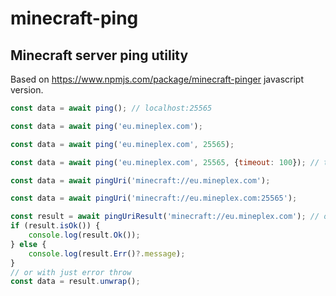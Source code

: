 # minecraft-ping
## Minecraft server ping utility

Based on https://www.npmjs.com/package/minecraft-pinger javascript version.

```javascript
const data = await ping(); // localhost:25565
```

```javascript
const data = await ping('eu.mineplex.com');
```

```javascript
const data = await ping('eu.mineplex.com', 25565);
```

```javascript
const data = await ping('eu.mineplex.com', 25565, {timeout: 100}); // timeout 100ms
```

```javascript
const data = await pingUri('minecraft://eu.mineplex.com');
```

```javascript
const data = await pingUri('minecraft://eu.mineplex.com:25565');
```

```javascript
const result = await pingUriResult('minecraft://eu.mineplex.com'); // or pingResult('eu.mineplex.com', 25565)
if (result.isOk()) {
    console.log(result.Ok());
} else {
    console.log(result.Err()?.message);
}
// or with just error throw
const data = result.unwrap();
```